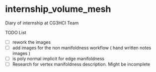 # internship_volume_mesh

Diary of internship at CG3HCI Team



TODO List

- [ ] rework the images
- [ ] add images for the non manifoldness workflow ( hand written notes images )
- [ ] is poly normal implicit for edge manifoldness
- [ ] Research for vertex manifoldness description. Might be incomplete
